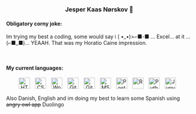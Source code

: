 <h3 align = "center"> Jesper Kaas Nørskov 🐶 </h3>

<h4>Obligatory corny joke:</h4>
<p>
Im trying my best a coding, some would say i ( •_•)>⌐■-■ ... Excel... at it ... (⌐■_■)... YEAAH. That was my Horatio Caine impression.
</p>
<br/>

<h4>My current languages:</h4>
<div>
  <p align="center"!>
    <img  alt="HTML" width="30px" style="padding-right:10px;" src="https://cdn.jsdelivr.net/gh/devicons/devicon/icons/html5/html5-plain.svg"/>
    <img  alt="CSS" width="30px" style="padding-right:10px;" src="https://cdn.jsdelivr.net/gh/devicons/devicon/icons/css3/css3-plain.svg"/>
    <img  alt="Wordpress" width="30px" style="padding-right:10px;" src="https://cdn.jsdelivr.net/gh/devicons/devicon/icons/wordpress/wordpress-plain.svg"/>
    <img  alt="GitHub" width="30px" style="padding-right:10px;" src="https://cdn.jsdelivr.net/gh/devicons/devicon/icons/github/github-original.svg"/>
    <img  alt="Git" width="30px" style="padding-right:10px;" src="https://cdn.jsdelivr.net/gh/devicons/devicon/icons/git/git-original.svg"/>
    <img  alt="MS SQL Server" width="30px" style="padding-right:10px;" src="https://cdn.jsdelivr.net/gh/devicons/devicon/icons/microsoftsqlserver/microsoftsqlserver-plain-wordmark.svg" />
    <img  alt="Postgresql" width="30px" style="padding-right:10px;" src="https://cdn.jsdelivr.net/gh/devicons/devicon/icons/postgresql/postgresql-plain.svg"/>
    <img  alt="R" width="30px" style="padding-right:10px;" src="https://cdn.jsdelivr.net/gh/devicons/devicon/icons/r/r-plain.svg"/>
    <img  alt="Python" width="30px" style="padding-right:10px;" src="https://cdn.jsdelivr.net/gh/devicons/devicon/icons/python/python-plain.svg"/>
    <img  alt="Jupyter" width="30px" style="padding-right:10px;" src="https://cdn.jsdelivr.net/gh/devicons/devicon/icons/jupyter/jupyter-plain.svg"/>
  </p>
</div>
<p>
Also Danish, English and im doing my best to learn some Spanish using <del>angry owl app</del> Duolingo
</p>
<br/>

          
  
         
          
          





<!--
**JesperKaas/JesperKaas** is a ✨ _special_ ✨ repository because its `README.md` (this file) appears on your GitHub profile.

Here are some ideas to get you started:

- 🔭 I’m currently working on ...
- 🌱 I’m currently learning ...
- 👯 I’m looking to collaborate on ...
- 🤔 I’m looking for help with ...
- 💬 Ask me about ...
- 📫 How to reach me: ...
- 😄 Pronouns: ...
- ⚡ Fun fact: ...
-->
